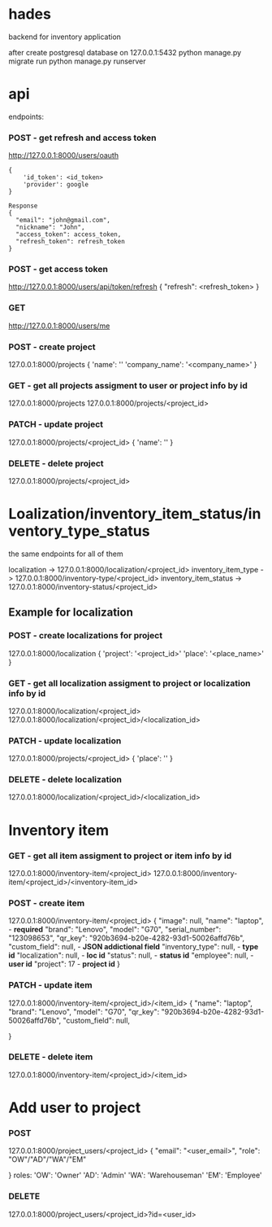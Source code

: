 # hades
backend for inventory application 


after create postgresql database on 127.0.0.1:5432
python manage.py migrate
run python manage.py runserver


# api
endpoints:

### POST  - get refresh and access token
http://127.0.0.1:8000/users/oauth
```
{
    'id_token': <id_token>
    'provider': google
}

```
```
Response
{
  "email": "john@gmail.com",
  "nickname": "John",
  "access_token": access_token,
  "refresh_token": refresh_token
}

```
### POST - get access token 
http://127.0.0.1:8000/users/api/token/refresh
{
    "refresh": <refresh_token>
}

### GET
http://127.0.0.1:8000/users/me



### POST - create project
127.0.0.1:8000/projects
{
    'name': '<project name>'
    'company_name': '<company_name>'
}
### GET - get all projects assigment to user or project info by id
127.0.0.1:8000/projects
127.0.0.1:8000/projects/<project_id>
### PATCH - update project
127.0.0.1:8000/projects/<project_id>
{
    'name': '<new project name>'
}
### DELETE - delete project
127.0.0.1:8000/projects/<project_id>

# Loalization/inventory_item_status/inventory_type_status
the same endpoints for all of them

localization -> 127.0.0.1:8000/localization/<project_id>
inventory_item_type -> 127.0.0.1:8000/inventory-type/<project_id>
inventory_item_status -> 127.0.0.1:8000/inventory-status/<project_id>

## Example for localization
### POST - create localizations for project
127.0.0.1:8000/localization
{
    'project': '<project_id>'
    'place': '<place_name>'
}
### GET - get all localization assigment to project or localization info by id
127.0.0.1:8000/localization/<project_id>
127.0.0.1:8000/localization/<project_id>/<localization_id>
### PATCH - update localization
127.0.0.1:8000/projects/<project_id>
{
    'place': '<new place name>'
}
### DELETE - delete localization
127.0.0.1:8000/localization/<project_id>/<localization_id>


# Inventory item
### GET - get all item assigment to project or item info by id
127.0.0.1:8000/inventory-item/<project_id>
127.0.0.1:8000/inventory-item/<project_id>/<inventory-item_id>

### POST - create item
127.0.0.1:8000/inventory-item/<project_id>
{
    "image": null,
    "name": "laptop", - **required**
    "brand": "Lenovo",
    "model": "G70",
    "serial_number": "123098653",
    "qr_key": "920b3694-b20e-4282-93d1-50026affd76b",
    "custom_field": null, - **JSON addictional field**
    "inventory_type": null, - **type id**
    "localization": null, - **loc id**
    "status": null, - **status id**
    "employee": null, - **user id**
    "project": 17 - **project id**
}

### PATCH - update item
127.0.0.1:8000/inventory-item/<project_id>/<item_id>
{
    "name": "laptop",
    "brand": "Lenovo",
    "model": "G70",
    "qr_key": "920b3694-b20e-4282-93d1-50026affd76b",
    "custom_field": null,

}

### DELETE - delete item
127.0.0.1:8000/inventory-item/<project_id>/<item_id>

# Add user to project

### POST
127.0.0.1:8000/project_users/<project_id>
{
    "email": "<user_email>",
    "role": "OW"/"AD"/"WA"/"EM"

}
roles:
'OW': 'Owner'
'AD': 'Admin'
'WA': 'Warehouseman'
'EM': 'Employee'

### DELETE
127.0.0.1:8000/project_users/<project_id>?id=<user_id>
